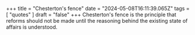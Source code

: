 +++ 
  title = "Chesterton's fence"
  date = "2024-05-08T16:11:39.065Z"
  tags = [ "quotes" ]
  draft = "false"
+++
Chesterton's fence is the principle that reforms should not be made until the reasoning behind the existing state of affairs is understood.
  

